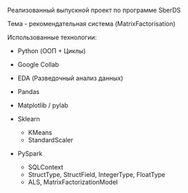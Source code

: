 Реализованный выпускной проект по программе SberDS

Тема - рекомендательная система (MatrixFactorisation)

Использованные технологии:
- Python (ООП + Циклы)
- Google Collab
- EDA (Разведочный анализ данных)
- Pandas
- Matplotlib / pylab
- Sklearn
     - KMeans
     - StandardScaler

- PySpark
     - SQLContext
     - StructType, StructField, IntegerType, FloatType
     - ALS, MatrixFactorizationModel

